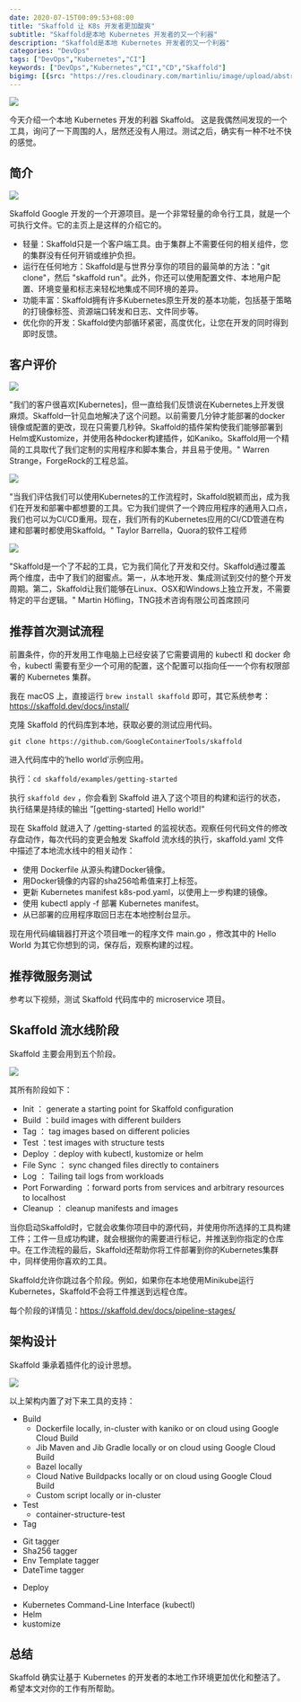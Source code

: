 ```yaml
---
date: 2020-07-15T00:09:53+08:00
title: "Skaffold 让 K8s 开发者更加酸爽"
subtitle: "Skaffold是本地 Kubernetes 开发者的又一个利器"
description: "Skaffold是本地 Kubernetes 开发者的又一个利器"
categories: "DevOps"
tags: ["DevOps","Kubernetes","CI"]
keywords: ["DevOps","Kubernetes","CI","CD","Skaffold"]
bigimg: [{src: "https://res.cloudinary.com/martinliu/image/upload/abstract-1.jpg", desc: "DevOps"}]
---
```



![](/images/skaffold.png)

今天介绍一个本地 Kubernetes 开发的利器 Skaffold。
这是我偶然间发现的一个工具，询问了一下周围的人，居然还没有人用过。测试之后，确实有一种不吐不快的感觉。

## 简介

![](/images/intro.gif)


Skaffold Google 开发的一个开源项目。是一个非常轻量的命令行工具，就是一个可执行文件。它的主页上是这样的介绍它的。

* 轻量：Skaffold只是一个客户端工具。由于集群上不需要任何的相关组件，您的集群没有任何开销或维护负担。
* 运行在任何地方：Skaffold是与世界分享你的项目的最简单的方法："git clone"，然后 "skaffold run"。此外，你还可以使用配置文件、本地用户配置、环境变量和标志来轻松地集成不同环境的差异。
* 功能丰富：Skaffold拥有许多Kubernetes原生开发的基本功能，包括基于策略的打镜像标签、资源端口转发和日志、文件同步等。
* 优化你的开发：Skaffold使内部循环紧密，高度优化，让您在开发的同时得到即时反馈。

## 客户评价

![](/images/forgerock.png)

"我们的客户很喜欢[Kubernetes]，但一直给我们反馈说在Kubernetes上开发很麻烦。Skaffold一针见血地解决了这个问题。以前需要几分钟才能部署的docker镜像或配置的更改，现在只需要几秒钟。Skaffold的插件架构使我们能够部署到Helm或Kustomize，并使用各种docker构建插件，如Kaniko。Skaffold用一个精简的工具取代了我们定制的实用程序和脚本集合，并且易于使用。"
Warren Strange，ForgeRock的工程总监。

![](/images/quora.png)

"当我们评估我们可以使用Kubernetes的工作流程时，Skaffold脱颖而出，成为我们在开发和部署中都想要的工具。它为我们提供了一个跨应用程序的通用入口点，我们也可以为CI/CD重用。现在，我们所有的Kubernetes应用的CI/CD管道在构建和部署时都使用Skaffold。"
Taylor Barrella，Quora的软件工程师


![](/images/tng.png)

"Skaffold是一个了不起的工具，它为我们简化了开发和交付。Skaffold通过覆盖两个维度，击中了我们的甜蜜点。第一，从本地开发、集成测试到交付的整个开发周期。第二，Skaffold让我们能够在Linux、OSX和Windows上独立开发，不需要特定的平台逻辑。"
Martin Höfling，TNG技术咨询有限公司首席顾问

## 推荐首次测试流程

前置条件，你的开发用工作电脑上已经安装了它需要调用的 kubectl 和 docker 命令，kubectl 需要有至少一个可用的配置，这个配置可以指向任一一个你有权限部署的 Kubernetes 集群。

我在 macOS 上，直接运行 `‌brew install skaffold` 即可，其它系统参考：https://skaffold.dev/docs/install/

克隆 Skaffold 的代码库到本地，获取必要的测试应用代码。

`‌git clone https://github.com/GoogleContainerTools/skaffold`

进入代码库中的‘hello world’示例应用。

执行：`‌cd skaffold/examples/getting-started`

执行 `‌skaffold dev` ，你会看到 Skaffold 进入了这个项目的构建和运行的状态，执行结果是持续的输出 ”[getting-started] Hello world!“ 

现在 Skaffold 就进入了 /getting-started 的监视状态。观察任何代码文件的修改存盘动作，每次代码的变更会触发 Skaffold 流水线的执行，skaffold.yaml 文件中描述了本地流水线中的相关动作：

* 使用 Dockerfile 从源头构建Docker镜像。
* 用Docker镜像的内容的sha256哈希值来打上标签。
* 更新 Kubernetes manifest k8s-pod.yaml，以使用上一步构建的镜像。
* 使用 kubectl apply -f 部署 Kubernetes manifest。
* 从已部署的应用程序取回日志在本地控制台显示。

现在用代码编辑器打开这个项目唯一的程序文件 main.go ，修改其中的 Hello World 为其它你想到的词，保存后，观察构建的过程。

## 推荐微服务测试

参考以下视频，测试 Skaffold 代码库中的 microservice 项目。

## Skaffold 流水线阶段

Skaffold 主要会用到五个阶段。

![](/images/workflow.png)

其所有阶段如下：

* Init ：	generate a starting point for Skaffold configuration	
* Build ：build images with different builders	
* Tag ：	tag images based on different policies	
* Test	 ：test images with structure tests	
* Deploy	 ：deploy with kubectl, kustomize or helm	
* File Sync ：	sync changed files directly to containers	
* Log ： Tailing	tail logs from workloads	
* Port Forwarding	 ：forward ports from services and arbitrary resources to localhost	
* Cleanup ：	cleanup manifests and images

当你启动Skaffold时，它就会收集你项目中的源代码，并使用你所选择的工具构建工件；工件一旦成功构建，就会根据你的需要进行标记，并推送到你指定的仓库中。在工作流程的最后，Skaffold还帮助你将工件部署到你的Kubernetes集群中，同样使用你喜欢的工具。

Skaffold允许你跳过各个阶段。例如，如果你在本地使用Minikube运行Kubernetes，Skaffold不会将工件推送到远程仓库。

每个阶段的详情见：https://skaffold.dev/docs/pipeline-stages/


## 架构设计

Skaffold 秉承着插件化的设计思想。

![](/images/architecture.png)

以上架构内置了对下来工具的支持：

* Build
	- Dockerfile locally, in-cluster with kaniko or on cloud using Google Cloud Build
	- Jib Maven and Jib Gradle locally or on cloud using Google Cloud Build
	- Bazel locally
	- Cloud Native Buildpacks locally or on cloud using Google Cloud Build
	- Custom script locally or in-cluster
* Test
	- container-structure-test
* Tag
- 	Git tagger
- 	Sha256 tagger
- 	Env Template tagger
- 	DateTime tagger
* Deploy
- 	Kubernetes Command-Line Interface (kubectl)
- 	Helm
- 	kustomize


## 总结

Skaffold 确实让基于 Kubernetes 的开发者的本地工作环境更加优化和整洁了。希望本文对你的工作有所帮助。

